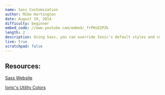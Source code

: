 ```yaml
---
name: Sass Customization
author: Mike Hartington
date: August 19, 2014
difficulty: beginner
embed_code: //www.youtube.com/embed/_frPHsE2PZk
length: 2
description: Using Sass, you can override Ionic's default styles and customize an app to fit your needs.
live: true
scratchpad: false
---
```


Resources:
----------

[Sass Website](http://sass-lang.com/)

[Ionic's Utility Colors](http://ionicframework.com/docs/components/#colors)
